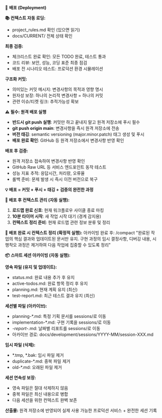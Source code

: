 🚀 **배포 (Deployment)**

**📚 컨텍스트 자동 로딩:**
- project_rules.md 확인 (있으면 읽기)
- docs/CURRENT/ 전체 상태 확인

**최종 검증:**
- 체크리스트 완료 확인: 모든 TODO 완료, 테스트 통과
- 코드 리뷰: 보안, 성능, 코딩 표준 최종 점검
- 배포 전 시나리오 테스트: 프로덕션 환경 시뮬레이션

**구조화 커밋:**
- 의미있는 커밋 메시지: 변경사항의 목적과 영향 명시
- 원자성 보장: 하나의 논리적 변경사항 = 하나의 커밋
- 관련 이슈/티켓 링크: 추적가능성 확보

**⚠️ 필수: 원격 배포 실행**
- **반드시 git push 실행**: 커밋만 하고 끝내지 말고 원격 저장소에 푸시 필수
- **git push origin main**: 변경사항을 즉시 원격 저장소에 전송
- **버전 태깅**: semantic versioning (major.minor.patch) 태그 생성 및 푸시
- **배포 완료 확인**: GitHub 등 원격 저장소에서 변경사항 반영 확인

**배포 후 검증:**
- 원격 저장소 접속하여 변경사항 반영 확인
- GitHub Raw URL 등 서비스 엔드포인트 동작 테스트
- 성능 지표 추적: 응답시간, 처리량, 오류율
- 롤백 준비: 문제 발생 시 즉시 이전 버전으로 복구

**💡 배포 = 커밋 + 푸시 + 태깅 + 검증의 완전한 과정**

**🧠 배포 후 컨텍스트 관리 (자동 실행):**
1. **로드맵 완료 신호**: 현재 워크플로우 사이클 종료 마킹
2. **10분 타이머 시작**: 새 작업 시작 대기 (경계 감지용)
3. **컨텍스트 정리 준비**: 현재 로드맵 관련 정보 분류 및 정리

**🔄 배포 완료 시 컨텍스트 정리 (확정적 실행):**
아카이빙 완료 후:
    /compact "완료된 작업의 핵심 결과와 업데이트된 문서만 유지. 구현 과정의 임시 결정사항, 디버깅 내용, 시행착오 과정은 제거하여 다음 작업에 집중할 수 있도록 정리"

**📦 스마트 세션 아카이빙 (자동 실행):**

**영속 파일 (유지 및 업데이트):**
- status.md: 완료 내용 추가 후 유지
- active-todos.md: 완료 항목 정리 후 유지
- planning.md: 현재 계획 유지 (최신)
- test-report.md: 최근 테스트 결과 유지 (최신)

**세션별 파일 (아카이브):**
- planning-*.md: 특정 기획 문서를 sessions/로 이동
- implementation-*.md: 구현 기록을 sessions/로 이동
- *-report-*.md: 날짜별 리포트를 sessions/로 이동
- 아카이브 경로: docs/development/sessions/YYYY-MM/session-XXX.md

**임시 파일 (삭제):**
- *.tmp, *.bak: 임시 파일 제거
- duplicate-*.md: 중복 파일 제거
- old-*.md: 오래된 파일 제거

**세션 연속성 보장:**
- 영속 파일은 절대 삭제하지 않음
- 중복 파일은 최신 내용으로 병합
- 다음 세션을 위한 컨텍스트 완벽 보존

**산출물:** 원격 저장소에 반영되어 실제 사용 가능한 프로덕션 서비스 + 완전한 세션 기록